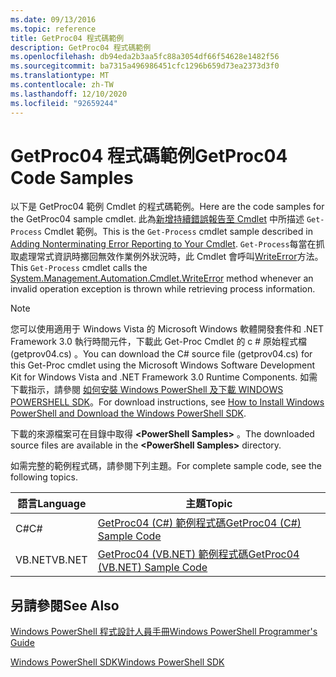 ```yaml
---
ms.date: 09/13/2016
ms.topic: reference
title: GetProc04 程式碼範例
description: GetProc04 程式碼範例
ms.openlocfilehash: db94eda2b3aa5fc88a3054df66f54628e1482f56
ms.sourcegitcommit: ba7315a496986451cfc1296b659d73ea2373d3f0
ms.translationtype: MT
ms.contentlocale: zh-TW
ms.lasthandoff: 12/10/2020
ms.locfileid: "92659244"
---
```

# <a name="getproc04-code-samples"></a><span data-ttu-id="b7011-103">GetProc04 程式碼範例</span><span class="sxs-lookup"><span data-stu-id="b7011-103">GetProc04 Code Samples</span></span>

<span data-ttu-id="b7011-104">以下是 GetProc04 範例 Cmdlet 的程式碼範例。</span><span class="sxs-lookup"><span data-stu-id="b7011-104">Here are the code samples for the GetProc04 sample cmdlet.</span></span> <span data-ttu-id="b7011-105">此為[新增持續錯誤報告至 Cmdlet](../cmdlet/adding-non-terminating-error-reporting-to-your-cmdlet.md) 中所描述 `Get-Process` Cmdlet 範例。</span><span class="sxs-lookup"><span data-stu-id="b7011-105">This is the `Get-Process` cmdlet sample described in [Adding Nonterminating Error Reporting to Your Cmdlet](../cmdlet/adding-non-terminating-error-reporting-to-your-cmdlet.md).</span></span> <span data-ttu-id="b7011-106">`Get-Process`每當在抓取處理常式資訊時擲回無效作業例外狀況時，此 Cmdlet 會呼叫[WriteError](/dotnet/api/System.Management.Automation.Cmdlet.WriteError)方法。</span><span class="sxs-lookup"><span data-stu-id="b7011-106">This `Get-Process` cmdlet calls the [System.Management.Automation.Cmdlet.WriteError](/dotnet/api/System.Management.Automation.Cmdlet.WriteError) method whenever an invalid operation exception is thrown while retrieving process information.</span></span>

> [!NOTE]
> <span data-ttu-id="b7011-107">您可以使用適用于 Windows Vista 的 Microsoft Windows 軟體開發套件和 .NET Framework 3.0 執行時間元件，下載此 Get-Proc Cmdlet 的 c # 原始程式檔 (getprov04.cs) 。</span><span class="sxs-lookup"><span data-stu-id="b7011-107">You can download the C# source file (getprov04.cs) for this Get-Proc cmdlet using the Microsoft Windows Software Development Kit for Windows Vista and .NET Framework 3.0 Runtime Components.</span></span> <span data-ttu-id="b7011-108">如需下載指示，請參閱 [如何安裝 Windows PowerShell 及下載 WINDOWS POWERSHELL SDK](/powershell/scripting/developer/installing-the-windows-powershell-sdk)。</span><span class="sxs-lookup"><span data-stu-id="b7011-108">For download instructions, see [How to Install Windows PowerShell and Download the Windows PowerShell SDK](/powershell/scripting/developer/installing-the-windows-powershell-sdk).</span></span>
>
> <span data-ttu-id="b7011-109">下載的來源檔案可在目錄中取得 **\<PowerShell Samples>** 。</span><span class="sxs-lookup"><span data-stu-id="b7011-109">The downloaded source files are available in the **\<PowerShell Samples>** directory.</span></span>

<span data-ttu-id="b7011-110">如需完整的範例程式碼，請參閱下列主題。</span><span class="sxs-lookup"><span data-stu-id="b7011-110">For complete sample code, see the following topics.</span></span>

|<span data-ttu-id="b7011-111">語言</span><span class="sxs-lookup"><span data-stu-id="b7011-111">Language</span></span>|<span data-ttu-id="b7011-112">主題</span><span class="sxs-lookup"><span data-stu-id="b7011-112">Topic</span></span>|
|--------------|-----------|
|<span data-ttu-id="b7011-113">C#</span><span class="sxs-lookup"><span data-stu-id="b7011-113">C#</span></span>|[<span data-ttu-id="b7011-114">GetProc04 (C#) 範例程式碼</span><span class="sxs-lookup"><span data-stu-id="b7011-114">GetProc04 (C#) Sample Code</span></span>](./getproc04-csharp-sample-code.md)|
|<span data-ttu-id="b7011-115">VB.NET</span><span class="sxs-lookup"><span data-stu-id="b7011-115">VB.NET</span></span>|[<span data-ttu-id="b7011-116">GetProc04 (VB.NET) 範例程式碼</span><span class="sxs-lookup"><span data-stu-id="b7011-116">GetProc04 (VB.NET) Sample Code</span></span>](./getproc04-vb-net-sample-code.md)|

## <a name="see-also"></a><span data-ttu-id="b7011-117">另請參閱</span><span class="sxs-lookup"><span data-stu-id="b7011-117">See Also</span></span>

[<span data-ttu-id="b7011-118">Windows PowerShell 程式設計人員手冊</span><span class="sxs-lookup"><span data-stu-id="b7011-118">Windows PowerShell Programmer's Guide</span></span>](./windows-powershell-programmer-s-guide.md)

[<span data-ttu-id="b7011-119">Windows PowerShell SDK</span><span class="sxs-lookup"><span data-stu-id="b7011-119">Windows PowerShell SDK</span></span>](../windows-powershell-reference.md)
